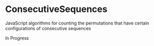 # ConsecutiveSequences
JavaScript algorithms for counting the permutations that have certain configurations of consecutive sequences

In Progress
